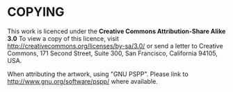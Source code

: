 # COPYING

This work is licenced under the **Creative Commons Attribution-Share Alike 3.0**
To view a copy of this licence, visit http://creativecommons.org/licenses/by-sa/3.0/ or send a letter to Creative
Commons, 171 Second Street, Suite 300, San Francisco, California 94105, USA.

When attributing the artwork, using "GNU PSPP".
Please link to http://www.gnu.org/software/pspp/ where available.
